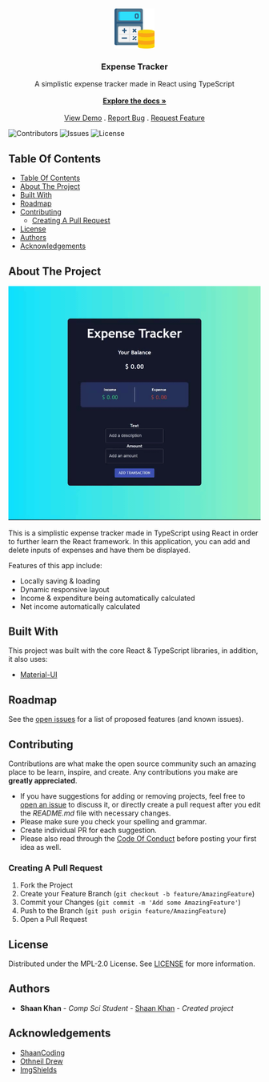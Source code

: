 <br/>
<p align="center">
  <a href="https://github.com/ShaanCoding/ExpenseTracker">
    <img src="images/logo.png" alt="Logo" width="80" height="80">
  </a>

  <h3 align="center">Expense Tracker</h3>

  <p align="center">
    A simplistic expense tracker made in React using TypeScript
    <br/>
    <br/>
    <a href="https://github.com/ShaanCoding/ExpenseTracker"><strong>Explore the docs »</strong></a>
    <br/>
    <br/>
    <a href="https://github.com/ShaanCoding/ExpenseTracker">View Demo</a>
    .
    <a href="https://github.com/ShaanCoding/ExpenseTracker/issues">Report Bug</a>
    .
    <a href="https://github.com/ShaanCoding/ExpenseTracker/issues">Request Feature</a>
  </p>
</p>

![Contributors](https://img.shields.io/github/contributors/ShaanCoding/ExpenseTracker?color=dark-green) ![Issues](https://img.shields.io/github/issues/ShaanCoding/ExpenseTracker) ![License](https://img.shields.io/github/license/ShaanCoding/ExpenseTracker) 

## Table Of Contents

- [Table Of Contents](#table-of-contents)
- [About The Project](#about-the-project)
- [Built With](#built-with)
- [Roadmap](#roadmap)
- [Contributing](#contributing)
  - [Creating A Pull Request](#creating-a-pull-request)
- [License](#license)
- [Authors](#authors)
- [Acknowledgements](#acknowledgements)

## About The Project

![Screen Shot](images/screenshot.gif)

This is a simplistic expense tracker made in TypeScript using React in order to further learn the React framework. In this application, you can add and delete inputs of expenses and have them be displayed.

Features of this app include:
* Locally saving & loading
* Dynamic responsive layout
* Income & expenditure being automatically calculated
* Net income automatically calculated

## Built With

This project was built with the core React & TypeScript libraries, in addition, it also uses:

* [Material-UI](https://material-ui.com/)

## Roadmap

See the [open issues](https://github.com/ShaanCoding/ExpenseTracker/issues) for a list of proposed features (and known issues).

## Contributing

Contributions are what make the open source community such an amazing place to be learn, inspire, and create. Any contributions you make are **greatly appreciated**.
* If you have suggestions for adding or removing projects, feel free to [open an issue](https://github.com/ShaanCoding/ExpenseTracker/issues/new) to discuss it, or directly create a pull request after you edit the *README.md* file with necessary changes.
* Please make sure you check your spelling and grammar.
* Create individual PR for each suggestion.
* Please also read through the [Code Of Conduct](https://github.com/ShaanCoding/ExpenseTracker/blob/main/CODE_OF_CONDUCT.md) before posting your first idea as well.

### Creating A Pull Request

1. Fork the Project
2. Create your Feature Branch (`git checkout -b feature/AmazingFeature`)
3. Commit your Changes (`git commit -m 'Add some AmazingFeature'`)
4. Push to the Branch (`git push origin feature/AmazingFeature`)
5. Open a Pull Request

## License

Distributed under the MPL-2.0 License. See [LICENSE](https://github.com/ShaanCoding/ExpenseTracker/blob/main/LICENSE.md) for more information.

## Authors

* **Shaan Khan** - *Comp Sci Student* - [Shaan Khan](https://github.com/ShaanCoding/) - *Created project*

## Acknowledgements

* [ShaanCoding](https://github.com/ShaanCoding/)
* [Othneil Drew](https://github.com/othneildrew/Best-README-Template)
* [ImgShields](https://shields.io/)
